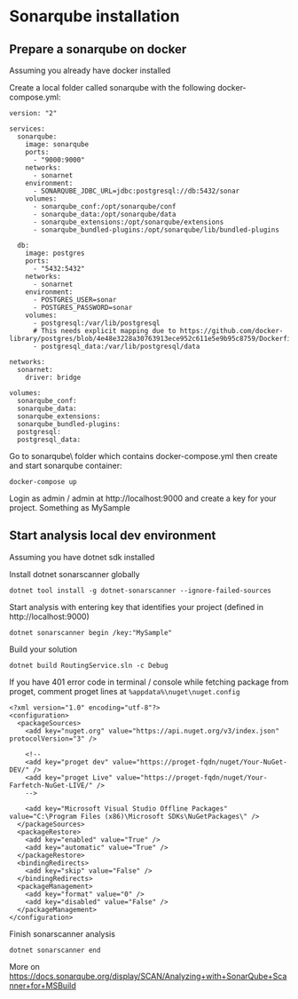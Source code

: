 # Sonarqube installation

## Prepare a sonarqube on docker
Assuming you already have docker installed

Create a local folder called sonarqube with the following docker-compose.yml:
```
version: "2"

services:
  sonarqube:
    image: sonarqube
    ports:
      - "9000:9000"
    networks:
      - sonarnet
    environment:
      - SONARQUBE_JDBC_URL=jdbc:postgresql://db:5432/sonar
    volumes:
      - sonarqube_conf:/opt/sonarqube/conf
      - sonarqube_data:/opt/sonarqube/data
      - sonarqube_extensions:/opt/sonarqube/extensions
      - sonarqube_bundled-plugins:/opt/sonarqube/lib/bundled-plugins

  db:
    image: postgres
    ports:
      - "5432:5432"
    networks:
      - sonarnet
    environment:
      - POSTGRES_USER=sonar
      - POSTGRES_PASSWORD=sonar
    volumes:
      - postgresql:/var/lib/postgresql
      # This needs explicit mapping due to https://github.com/docker-library/postgres/blob/4e48e3228a30763913ece952c611e5e9b95c8759/Dockerfile.template#L52
      - postgresql_data:/var/lib/postgresql/data

networks:
  sonarnet:
    driver: bridge

volumes:
  sonarqube_conf:
  sonarqube_data:
  sonarqube_extensions:
  sonarqube_bundled-plugins:
  postgresql:
  postgresql_data:
```

Go to sonarqube\ folder which contains docker-compose.yml then create and start sonarqube container:

```
docker-compose up 
```

Login as admin / admin at http://localhost:9000 and create a key for your project. Something as MySample

## Start analysis local dev environment
Assuming you have dotnet sdk installed

Install dotnet sonarscanner globally
```
dotnet tool install -g dotnet-sonarscanner --ignore-failed-sources
```

Start analysis with entering key that identifies your project (defined in http://localhost:9000)
```
dotnet sonarscanner begin /key:"MySample"
```

Build your solution
```
dotnet build RoutingService.sln -c Debug
```
If you have 401 error code in terminal / console while fetching package from proget, comment proget lines at `%appdata%\nuget\nuget.config`

```
<?xml version="1.0" encoding="utf-8"?>
<configuration>
  <packageSources>
    <add key="nuget.org" value="https://api.nuget.org/v3/index.json" protocolVersion="3" />
    
    <!--
    <add key="proget dev" value="https://proget-fqdn/nuget/Your-NuGet-DEV/" />
    <add key="proget Live" value="https://proget-fqdn/nuget/Your-Farfetch-NuGet-LIVE/" />
    -->

    <add key="Microsoft Visual Studio Offline Packages" value="C:\Program Files (x86)\Microsoft SDKs\NuGetPackages\" />
  </packageSources>
  <packageRestore>
    <add key="enabled" value="True" />
    <add key="automatic" value="True" />
  </packageRestore>
  <bindingRedirects>
    <add key="skip" value="False" />
  </bindingRedirects>
  <packageManagement>
    <add key="format" value="0" />
    <add key="disabled" value="False" />
  </packageManagement>
</configuration>
```

Finish sonarscanner analysis
```
dotnet sonarscanner end
```

More on https://docs.sonarqube.org/display/SCAN/Analyzing+with+SonarQube+Scanner+for+MSBuild
